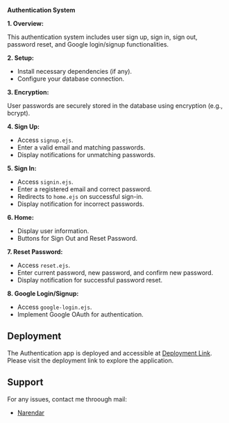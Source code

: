 **Authentication System**

**1. Overview:**

This authentication system includes user sign up, sign in, sign out, password reset, and Google login/signup functionalities.

**2. Setup:**

- Install necessary dependencies (if any).
- Configure your database connection.

**3. Encryption:**

User passwords are securely stored in the database using encryption (e.g., bcrypt).

**4. Sign Up:**

- Access `signup.ejs`.
- Enter a valid email and matching passwords.
- Display notifications for unmatching passwords.

**5. Sign In:**

- Access `signin.ejs`.
- Enter a registered email and correct password.
- Redirects to `home.ejs` on successful sign-in.
- Display notification for incorrect passwords.

**6. Home:**

- Display user information.
- Buttons for Sign Out and Reset Password.

**7. Reset Password:**

- Access `reset.ejs`.
- Enter current password, new password, and confirm new password.
- Display notification for successful password reset.

**8. Google Login/Signup:**

- Access `google-login.ejs`.
- Implement Google OAuth for authentication.

## Deployment

The Authentication app is deployed and accessible at [Deployment Link](https://authentication-sample-app.onrender.com). Please visit the deployment link to explore the application.

## Support

For any issues, contact me throough mail:

- [Narendar](mailto:narendarreddypaindla@gmail.com)
